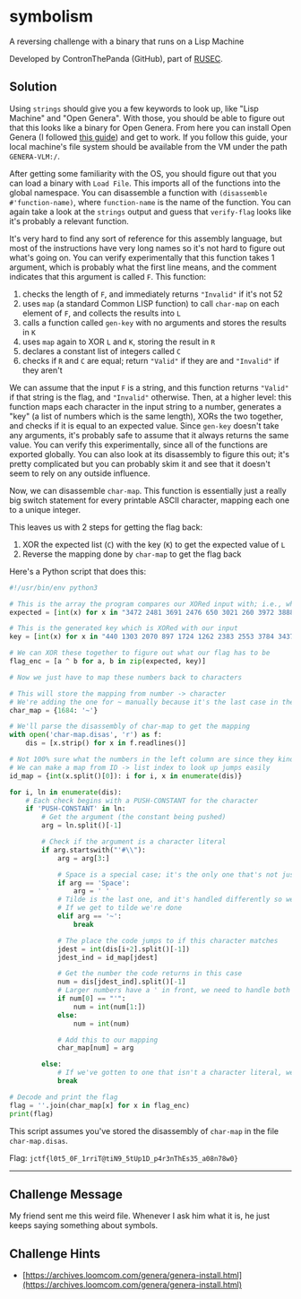 # symbolism

A reversing challenge with a binary that runs on a Lisp Machine

Developed by ContronThePanda (GitHub), part of [RUSEC](https://rusec.github.io/).

## Solution

Using `strings` should give you a few keywords to look up, like "Lisp Machine" and "Open Genera".
With those, you should be able to figure out that this looks like a binary for Open Genera.
From here you can install Open Genera (I followed [this guide](https://archives.loomcom.com/genera/genera-install.html)) and get to work.
If you follow this guide, your local machine's file system should be available from the VM under the path `GENERA-VLM:/`.

After getting some familiarity with the OS, you should figure out that you can load a binary with `Load File`.
This imports all of the functions into the global namespace.
You can disassemble a function with `(disassemble #'function-name)`, where `function-name` is the name of the function.
You can again take a look at the `strings` output and guess that `verify-flag` looks like it's probably a relevant function.

It's very hard to find any sort of reference for this assembly language, but most of the instructions have very long names so it's not hard to figure out what's going on.
You can verify experimentally that this function takes 1 argument, which is probably what the first line means, and the comment indicates that this argument is called `F`.
This function:

1. checks the length of `F`, and immediately returns `"Invalid"` if it's not 52
2. uses `map` (a standard Common LISP function) to call `char-map` on each element of `F`, and collects the results into `L`
3. calls a function called `gen-key` with no arguments and stores the results in `K`
4. uses `map` again to XOR `L` and `K`, storing the result in `R`
5. declares a constant list of integers called `C`
6. checks if `R` and `C` are equal; return `"Valid"` if they are and `"Invalid"` if they aren't

We can assume that the input `F` is a string, and this function returns `"Valid"` if that string is the flag, and `"Invalid"` otherwise.
Then, at a higher level: this function maps each character in the input string to a number, generates a "key" (a list of numbers which is the same length),
XORs the two together, and checks if it is equal to an expected value.
Since `gen-key` doesn't take any arguments, it's probably safe to assume that it always returns the same value.
You can verify this experimentally, since all of the functions are exported globally.
You can also look at its disassembly to figure this out; it's pretty complicated but you can probably skim it and see that it doesn't seem to rely on any outside influence.

Now, we can disassemble `char-map`.
This function is essentially just a really big switch statement for every printable ASCII character, mapping each one to a unique integer.

This leaves us with 2 steps for getting the flag back:

1. XOR the expected list (`C`) with the key (`K`) to get the expected value of `L`
2. Reverse the mapping done by `char-map` to get the flag back

Here's a Python script that does this:

```py
#!/usr/bin/env python3

# This is the array the program compares our XORed input with; i.e., what it expects the result to be
expected = [int(x) for x in "3472 2481 3691 2476 650 3021 260 3972 3888 2025 637 1853 1481 2679 2459 35 706 669 2794 2383 3041 3855 2203 1178 577 1942 1417 2513 111 1888 3977 933 1399 2705 1902 3481 3474 3 1349 199 297 1481 3230 1253 3062 1853 246 6 3097 849 4071 2000".split()]

# This is the generated key which is XORed with our input
key = [int(x) for x in "440 1303 2070 897 1724 1262 2383 2553 3784 3437 2614 372 3917 1155 1289 3249 3194 3620 586 3890 1369 2696 1987 3614 953 491 1912 1677 3739 2302 1293 3321 3207 1539 3611 1693 299 2030 3235 1365 2140 1073 1562 3767 957 2045 3058 1881 3289 1201 1964 3073".split()]

# We can XOR these together to figure out what our flag has to be
flag_enc = [a ^ b for a, b in zip(expected, key)]

# Now we just have to map these numbers back to characters

# This will store the mapping from number -> character
# We're adding the one for ~ manually because it's the last case in the code, so it's handled slightly differently
char_map = {1684: '~'}

# We'll parse the disassembly of char-map to get the mapping
with open('char-map.disas', 'r') as f:
    dis = [x.strip() for x in f.readlines()]

# Not 100% sure what the numbers in the left column are since they kinda go out of order sometimes, let's just call them "IDs"
# We can make a map from ID -> list index to look up jumps easily
id_map = {int(x.split()[0]): i for i, x in enumerate(dis)}

for i, ln in enumerate(dis):
    # Each check begins with a PUSH-CONSTANT for the character
    if 'PUSH-CONSTANT' in ln:
        # Get the argument (the constant being pushed)
        arg = ln.split()[-1]

        # Check if the argument is a character literal
        if arg.startswith("'#\\"):
            arg = arg[3:]

            # Space is a special case; it's the only one that's not just encoded as the character it represents
            if arg == 'Space':
                arg = ' '
            # Tilde is the last one, and it's handled differently so we already hardcoded it
            # If we get to tilde we're done
            elif arg == '~':
                break

            # The place the code jumps to if this character matches
            jdest = int(dis[i+2].split()[-1])
            jdest_ind = id_map[jdest]

            # Get the number the code returns in this case
            num = dis[jdest_ind].split()[-1]
            # Larger numbers have a ' in front, we need to handle both cases
            if num[0] == "'":
                num = int(num[1:])
            else:
                num = int(num)

            # Add this to our mapping
            char_map[num] = arg

        else:
            # If we've gotten to one that isn't a character literal, we're done
            break

# Decode and print the flag
flag = ''.join(char_map[x] for x in flag_enc)
print(flag)
```

This script assumes you've stored the disassembly of `char-map` in the file `char-map.disas`.

Flag: `jctf{l0t5_0F_1rriT@tiN9_5tUp1D_p4r3nThEs35_a08n78w0}`

---

## Challenge Message

My friend sent me this weird file. Whenever I ask him what it is, he just keeps saying something about symbols.

## Challenge Hints

* [https://archives.loomcom.com/genera/genera-install.html](https://archives.loomcom.com/genera/genera-install.html)
